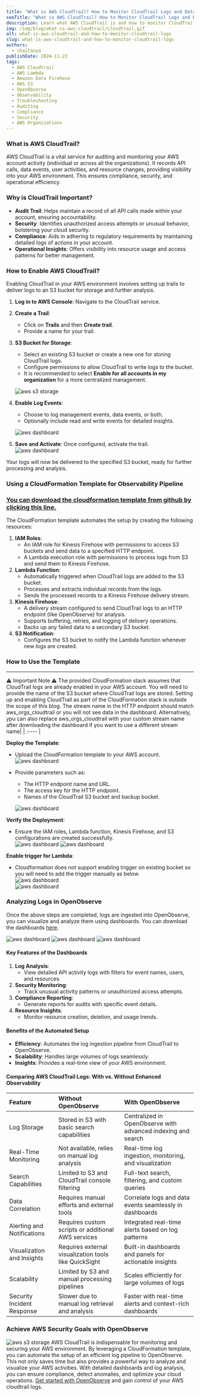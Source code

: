 ```yaml
---
title: "What is AWS CloudTrail? How to Monitor CloudTrail Logs and Data Events for Real-Time Insights"
seoTitle: "What is AWS CloudTrail? How to Monitor CloudTrail Logs and Data Events for Real-Time Insights"
description: Learn what AWS CloudTrail is and how to monitor CloudTrail logs and data events in real-time. Using a CloudFormation stack, deploy roles for Lambda functions, Kinesis Data Firehose, and policies to seamlessly send AWS CloudTrail logs, data events, and more to OpenObserve for analysis.
img: /img/blog/what-is-aws-cloudtrail/cloudtrail.gif
alt: what-is-aws-cloudtrail-and-how-to-monitor-cloudtrail-logs
slug: what-is-aws-cloudtrail-and-how-to-monitor-cloudtrail-logs
authors: 
  - chaitanya
publishDate: 2024-11-23
tags:
  - AWS Cloudtrail
  - AWS Lambda
  - Amazon Data Firehose
  - AWS S3
  - OpenObserve
  - Observability
  - Troubleshooting
  - Auditing
  - Compliance
  - Security
  - AWS Organizations
---
```


### What is AWS CloudTrail?

AWS CloudTrail is a vital service for auditing and monitoring your AWS account activity (individual or across all the organizations). It records API calls, data events, user activities, and resource changes, providing visibility into your AWS environment. This ensures compliance, security, and operational efficiency.

### Why is CloudTrail Important?

* **Audit Trail**: Helps maintain a record of all API calls made within your account, ensuring accountability.  
* **Security**: Identifies unauthorized access attempts or unusual behavior, bolstering your cloud security.  
* **Compliance**: Aids in adhering to regulatory requirements by maintaining detailed logs of actions in your account.  
* **Operational Insights**: Offers visibility into resource usage and access patterns for better management.

### How to Enable AWS CloudTrail?

Enabling CloudTrail in your AWS environment involves setting up trails to deliver logs to an S3 bucket for storage and further analysis.

1. **Log in to AWS Console**: Navigate to the CloudTrail service.  
2. **Create a Trail**:  
   * Click on **Trails** and then **Create trail**.  
   * Provide a name for your trail.

3. **S3 Bucket for Storage**:  
   * Select an existing S3 bucket or create a new one for storing CloudTrail logs.  
   * Configure permissions to allow CloudTrail to write logs to the bucket.  
   * It is recommended to select **Enable for all accounts in my organization** for a more centralized management.

   ![aws s3 storage](/img/blog/what-is-aws-cloudtrail/image7.png)

4. **Enable Log Events**:  
   * Choose to log management events, data events, or both.  
   * Optionally include read and write events for detailed insights.

   ![aws dashboard](/img/blog/what-is-aws-cloudtrail/image3.png)

5. **Save and Activate**: Once configured, activate the trail.  
   ![aws dashboard](/img/blog/what-is-aws-cloudtrail/image8.png)

Your logs will now be delivered to the specified S3 bucket, ready for further processing and analysis.

### Using a CloudFormation Template for Observability Pipeline

### [**You can download the cloudformation template from github by clicking this line.**](https://github.com/openobserve/cloudformation-templates/blob/main/aws_cloudtrail/cloudtrail_o2.yaml)

The CloudFormation template automates the setup by creating the following resources:

1. **IAM Roles**:  
   * An IAM role for Kinesis Firehose with permissions to access S3 buckets and send data to a specified HTTP endpoint.  
   * A Lambda execution role with permissions to process logs from S3 and send them to Kinesis Firehose.  
2. **Lambda Function**:  
   * Automatically triggered when CloudTrail logs are added to the S3 bucket.  
   * Processes and extracts individual records from the logs.  
   * Sends the processed records to a Kinesis Firehose delivery stream.  
3. **Kinesis Firehose**:  
   * A delivery stream configured to send CloudTrail logs to an HTTP endpoint (like OpenObserve) for analysis.  
   * Supports buffering, retries, and logging of delivery operations.  
   * Backs up any failed data to a secondary S3 bucket.  
4. **S3 Notification**:  
   * Configures the S3 bucket to notify the Lambda function whenever new logs are created.

### How to Use the Template

---
⚠️ Important Note ⚠️ 
The provided CloudFormation stack assumes that CloudTrail logs are already enabled in your AWS account. You will need to provide the name of the S3 bucket where CloudTrail logs are stored. Setting up and enabling CloudTrail as part of the CloudFormation stack is outside the scope of this blog. The stream name in the HTTP endpoint should match aws_orgs_cloudtrail or you will not see data in the dashboard. Alternatively, ypu can also replace aws_orgs_cloudtrail with your custom stream name after downloading the dashboard if you want to use a different stream name|
| :---- |

**Deploy the Template**:

* Upload the CloudFormation template to your AWS account.  
  ![aws dashboard](/img/blog/what-is-aws-cloudtrail/image9.png)  
* Provide parameters such as:  
  * The HTTP endpoint name and URL.  
  * The access key for the HTTP endpoint.  
  * Names of the CloudTrail S3 bucket and backup bucket.

  ![aws dashboard](/img/blog/what-is-aws-cloudtrail/image2.png)


**Verify the Deployment**:

* Ensure the IAM roles, Lambda function, Kinesis Firehose, and S3 configurations are created successfully.  
  ![aws dashboard](/img/blog/what-is-aws-cloudtrail/image4.png) 
  ![aws dashboard](/img/blog/what-is-aws-cloudtrail/image11.png)

**Enable trigger for Lambda**:

* Cloudformation does not support enabling trigger on existing bucket so you will need to add the trigger manually as below.  
  ![aws dashboard](/img/blog/what-is-aws-cloudtrail/image5.png)  
  ![aws dashboard](/img/blog/what-is-aws-cloudtrail/image1.png)

### Analyzing Logs in OpenObserve

Once the above steps are completed, logs are ingested into OpenObserve, you can visualize and analyze them using dashboards. You can download the dashboards [here](https://github.com/openobserve/dashboards/blob/main/AWS_CloudTrail/CloudTrail.dashboard.json).

![aws dashboard](/img/blog/what-is-aws-cloudtrail/image6.jpg)
![aws dashboard](/img/blog/what-is-aws-cloudtrail/cloudtrail_logs.gif)
![aws dashboard](/img/blog/what-is-aws-cloudtrail/cloudtrail_o2_dashboard.GIF)


#### Key Features of the Dashboards

1. **Log Analysis**:  
   * View detailed API activity logs with filters for event names, users, and resources.  
2. **Security Monitoring**:  
   * Track unusual activity patterns or unauthorized access attempts.  
3. **Compliance Reporting**:  
   * Generate reports for audits with specific event details.  
4. **Resource Insights**:  
   * Monitor resource creation, deletion, and usage trends.

#### Benefits of the Automated Setup

* **Efficiency**: Automates the log ingestion pipeline from CloudTrail to OpenObserve.  
* **Scalability**: Handles large volumes of logs seamlessly.  
* **Insights**: Provides a real-time view of your AWS environment.

#### Comparing AWS CloudTrail Logs: With vs. Without Enhanced Observability

| Feature | Without OpenObserve | With OpenObserve |
| :---- | :---- | :---- |
| Log Storage | Stored in S3 with basic search capabilities | Centralized in OpenObserve with advanced indexing and search |
| Real-Time Monitoring | Not available, relies on manual log analysis | Real-time log ingestion, monitoring, and visualization |
| Search Capabilities | Limited to S3 and CloudTrail console filtering | Full-text search, filtering, and custom queries |
| Data Correlation | Requires manual efforts and external tools | Correlate logs and data events seamlessly in dashboards |
| Alerting and Notifications | Requires custom scripts or additional AWS services | Integrated real-time alerts based on log patterns |
| Visualization and Insights | Requires external visualization tools like QuickSight | Built-in dashboards and panels for actionable insights |
| Scalability | Limited by S3 and manual processing pipelines | Scales efficiently for large volumes of logs |
| Security Incident Response | Slower due to manual log retrieval and analysis | Faster with real-time alerts and context-rich dashboards |

### Achieve AWS Security Goals with OpenObserve
![aws s3 storage](/img/blog/what-is-aws-cloudtrail/aws-and-o2.png)
AWS CloudTrail is indispensable for monitoring and securing your AWS environment. By leveraging a CloudFormation template, you can automate the setup of an efficient log pipeline to OpenObserve. This not only saves time but also provides a powerful way to analyze and visualize your AWS activities. With detailed dashboards and log analysis, you can ensure compliance, detect anomalies, and optimize your cloud operations. [Get started with OpenObserve](https://cloud.openobserve.ai/) and gain control of your AWS cloudtrail logs.